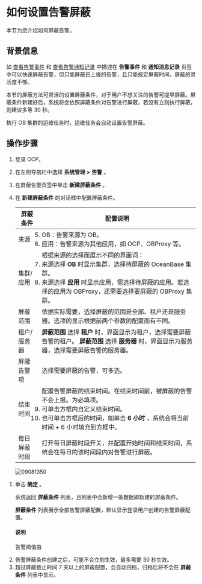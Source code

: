 如何设置告警屏蔽 
=============================

本节为您介绍如何屏蔽告警。

背景信息 
-------------------------

如 [查看告警事件](../../3.ob-cloud-platform/9.use-alert-management/12.view-alert-events.md) 和 [查看告警通知记录](../../3.ob-cloud-platform/9.use-alert-management/13.view-alert-notification-records.md) 中描述在 **告警事件** 和 **通知消息记录** 页签中可以快速屏蔽告警，但只能屏蔽已上报的告警，且只能规定屏蔽时间，屏蔽的灵活度不够。

本节的屏蔽方法可灵活的设置屏蔽条件，对于用户不想关注的告警可提早屏蔽。屏蔽条件新建好后，系统将会依照屏蔽条件对告警进行屏蔽，若没有立刻执行屏蔽，则建议多等 30 秒。

执行 OB 集群的运维任务时，运维任务会自动设置告警屏蔽。

操作步骤 
-------------------------

1. 登录 OCP。

   

2. 在左侧导航栏中选择 **系统管理** **\>** **告警** 。

   

3. 在屏蔽告警页签中单击 **新建屏蔽条件** 。

   

4. 在 **新建屏蔽条件** 的对话框中配置屏蔽条件。

   

   |  屏蔽条件  |                                                                                                                  配置说明                                                                                                                  |
   |--------|----------------------------------------------------------------------------------------------------------------------------------------------------------------------------------------------------------------------------------------|
   | 来源     | <li>OB：告警来源为 OB。   </li> <li> 应用：告警来源为其他应用，如 OCP、OBProxy 等。  </li>                                                                                                   |
   | 集群/应用  | 根据来源的选择而展示不同的界面词： <li>来源选择 **OB** 时显示集群，选择待屏蔽的 OceanBase 集群。  </li> <li> 来源选择 **应用** 时显示应用，需选择待屏蔽的应用。若选择的应用为 OBProxy，还需要选择要屏蔽的 OBProxy 集群。 </li>   |
   | 屏蔽范围   | 依据实际需要，选择屏蔽的范围是全部、租户还是服务器。选项的显示根据前两个参数的配置而有不同。                                                                                                                                                                                         |
   | 租户/服务器 | **屏蔽范围** 选择 **租户** 时，界面显示为租户，选择需要屏蔽告警的租户。 **屏蔽范围** 选择 **服务器** 时，界面显示为服务器，选择需要屏蔽告警的服务器。                                                                                                                                 |
   | 屏蔽告警项  | 选择需要屏蔽的告警，可多选。                                                                                                                                                                                                                         |
   | 结束时间   | 配置告警屏蔽的结束时间。在结束时间前，被屏蔽的告警不会上报。为必填项。  <li> 可单击方框内自定义结束时间。   </li> <li> 也可单击方框后的时间，如单击 **6 小时** ，系统会将当前时间 + 6 小时填充到方框中。  </li>                        |
   | 每日屏蔽时段 | 打开每日屏蔽时段开关，并配置开始时间和结束时间，系统会在每日的该时间段内对告警进行屏蔽。                                                                                                                                                                                           |

   

   ![09081350](https://help-static-aliyun-doc.aliyuncs.com/assets/img/zh-CN/5997381361/p324598.png)
   




<!-- -->

1. 单击 **确定** 。

   系统返回 **屏蔽条件** 列表，且列表中会新增一条数据即新建的屏蔽条件。

   **屏蔽条件** 列表展示全部告警屏蔽配置，默认显示登录用户创建的告警屏蔽配置。

     <main id="notice" type='explain'><h4>说明</h4><p>告警阈值由 <li>告警屏蔽条件创建之后，可能不会立刻生效，最多需要 30 秒生效。</li><li> 超过屏蔽截止时间 7 天以上的屏蔽配置，会自动归档，归档后将不会在 <b>屏蔽条件</b> 列表中显示。</li></p></main>


     
   

   
   



